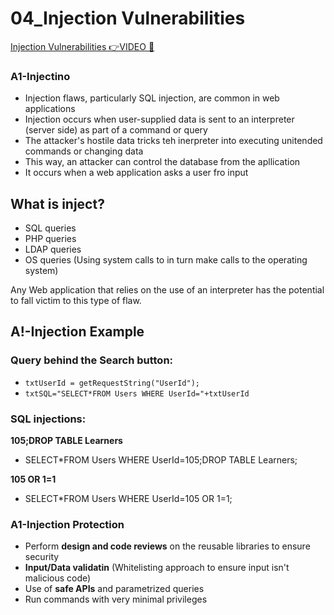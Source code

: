 # 04_Injection Vulnerabilities

[Injection Vulnerabilities 👉VIDEO &#128279;](https://codered.eccouncil.org/courseVideo/Kali-for-Penetration-Testers?lessonId=4a60015b-a64d-4b75-ba41-0b6c8fd6daad&finalAssessment=false)

### A1-Injectino

- Injection flaws, particularly SQL injection, are common in web applications
- Injection occurs when user-supplied data is sent to an interpreter (server side) as part of a command or query
- The attacker's hostile data tricks teh inerpreter into executing unitended commands or changing data
- This way, an attacker can control the database from the apllication
- It occurs when a web application asks a user fro input

## What is inject?

- SQL queries
- PHP queries
- LDAP queries
- OS queries (Using system calls to in turn make calls to the operating system)

Any Web application that relies on the use of an interpreter has the potential to fall victim to this type of flaw.

## A!-Injection Example

### Query behind the Search button:

- `txtUserId = getRequestString("UserId");`
- `txtSQL="SELECT*FROM Users WHERE UserId="+txtUserId`

### SQL injections:

**105;DROP TABLE Learners**

- SELECT\*FROM Users WHERE UserId=105;DROP TABLE Learners;

**105 OR 1=1**

- SELECT\*FROM Users WHERE UserId=105 OR 1=1;

### A1-Injection Protection

- Perform **design and code reviews** on the reusable libraries to ensure security
- **Input/Data validatin** (Whitelisting approach to ensure input isn't malicious code)
- Use of **safe APIs** and parametrized queries
- Run commands with very minimal privileges
